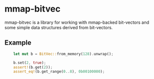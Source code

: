 # mmap-bitvec #

mmap-bitvec is a library for working with mmap-backed bit-vectors and some simple
data structures derived from bit-vectors.

## Example ##

```rust
    let mut b = BitVec::from_memory(128).unwrap();

    b.set(2, true);
    assert!(b.get(2));
    assert_eq!(b.get_range(0..8), 0b00100000);
```

